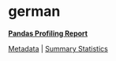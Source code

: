 # german

[**Pandas Profiling Report**](https://epistasislab.github.io/penn-ml-benchmarks/profile/german.html)

[Metadata](metadata.yaml) | [Summary Statistics](summary_stats.tsv)
